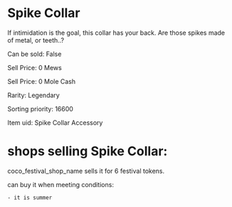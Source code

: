 # Spike Collar

If intimidation is the goal, this collar has your back. Are those spikes made of metal, or teeth..?

Can be sold: False

Sell Price: 0 Mews

Sell Price: 0 Mole Cash

Rarity: Legendary

Sorting priority: 16600

Item uid: Spike Collar Accessory

# shops selling Spike Collar:

coco_festival_shop_name sells it for 6 festival tokens.

  can buy it when meeting conditions: 

    - it is summer